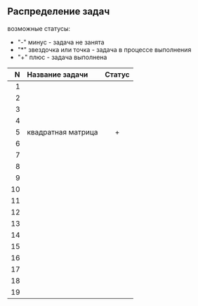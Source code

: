 ﻿## Распределение задач
возможные статусы: 
 - "-" минус - задача не занята
 - "*" звездочка или точка - задача в процессе выполнения
 - "+" плюс - задача выполнена

|N  |Название задачи|Статус|
|--:|:--------------|:----:|
|  1|               |      |
|  2|               |      |
|  3|               |      |
|  4|               |      |
|  5|квадратная матрица|  +   |
|  6|               |      |
|  7|               |      |
|  8|               |      |
|  9|               |      |
| 10|               |      |
| 11|               |      |
| 12|               |      |
| 13|               |      |
| 14|               |      |
| 15|               |      |
| 16|               |      |
| 17|               |      |
| 18|               |      |
| 19|               |      |
